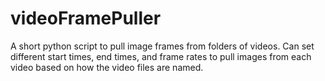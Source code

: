 # videoFramePuller
A short python script to pull image frames from folders of videos. Can set different start times, end times, and frame rates to pull images from each video based on how the video files are named.
